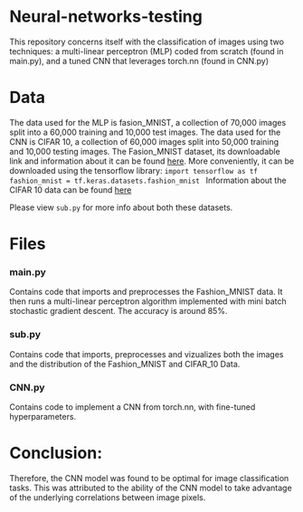 # Neural-networks-testing
This repository concerns itself with the classification of images using two techniques: a multi-linear perceptron (MLP) coded from scratch (found in main.py), and a tuned CNN that leverages torch.nn (found in CNN.py)

# Data
The data used for the MLP is fasion_MNIST, a collection of 70,000 images split into a 60,000 training and 10,000 test images. The data used for the CNN is CIFAR 10, a collection of 60,000 images split into 50,000 training and 10,000 testing images. The Fasion_MNIST dataset, its downloadable link and information about it can be found [here](https://www.kaggle.com/datasets/zalando-research/fashionmnist). More conveniently, it can be downloaded using the tensorflow library:
`import tensorflow as tf
fashion_mnist = tf.keras.datasets.fashion_mnist
`
Information about the CIFAR 10 data can be found [here](https://www.cs.toronto.edu/~kriz/cifar.htm)

Please view `sub.py` for more info about both these datasets. 

# Files

### main.py
Contains code that imports and preprocesses the Fashion_MNIST data.
It then runs a multi-linear perceptron algorithm implemented with mini batch stochastic gradient descent. 
The accuracy is around 85%. 

### sub.py
Contains code that imports, preprocesses and vizualizes both the images and the distribution of the Fashion_MNIST and CIFAR_10 Data. 

### CNN.py
Contains code to implement a CNN from torch.nn, with fine-tuned hyperparameters.

# Conclusion:

Therefore, the CNN model was found to be optimal for image classification tasks. This was attributed to the ability of the CNN model to take advantage of the underlying correlations between image pixels. 


